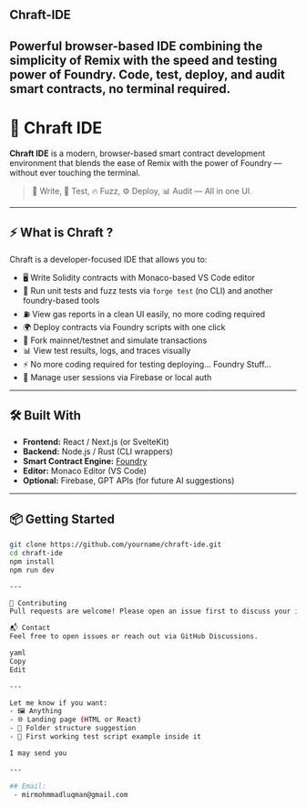 ## Chraft-IDE
Powerful browser-based IDE combining the simplicity of Remix with the speed and testing power of Foundry. Code, test, deploy, and audit smart contracts, no terminal required.
---
# 🚀 Chraft IDE

**Chraft IDE** is a modern, browser-based smart contract development environment that blends the ease of Remix with the power of Foundry — without ever touching the terminal.

> 🧱 Write, 🧪 Test, 🔥 Fuzz, ⚙️ Deploy, 📊 Audit — All in one UI.

---

## ⚡ What is Chraft ?

Chraft  is a developer-focused IDE that allows you to:

- 🖥️ Write Solidity contracts with Monaco-based VS Code editor
- 🧪 Run unit tests and fuzz tests via `forge test` (no CLI) and another foundry-based tools
- ⛽ View gas reports in a clean UI easily, no more coding required
- 🌍 Deploy contracts via Foundry scripts with one click
- 🔁 Fork mainnet/testnet and simulate transactions
- 📊 View test results, logs, and traces visually
- ⚡ No more coding required for testing deploying... Foundry Stuff...
- 👥 Manage user sessions via Firebase or local auth

---

## 🛠️ Built With

- **Frontend:** React / Next.js (or SvelteKit)
- **Backend:** Node.js / Rust (CLI wrappers)
- **Smart Contract Engine:** [Foundry](https://github.com/foundry-rs/foundry)
- **Editor:** Monaco Editor (VS Code)
- **Optional:** Firebase, GPT APIs (for future AI suggestions)

---

## 📦 Getting Started

```bash
git clone https://github.com/yourname/chraft-ide.git
cd chraft-ide
npm install
npm run dev

---

🙌 Contributing
Pull requests are welcome! Please open an issue first to discuss your ideas.

📬 Contact
Feel free to open issues or reach out via GitHub Discussions.

yaml
Copy
Edit

---

Let me know if you want:
- 🖼️ Anything
- 🌐 Landing page (HTML or React)
- 📁 Folder structure suggestion  
- 🧪 First working test script example inside it

I may send you 

---

## Email:
 - mirmohmmadluqman@gmail.com
